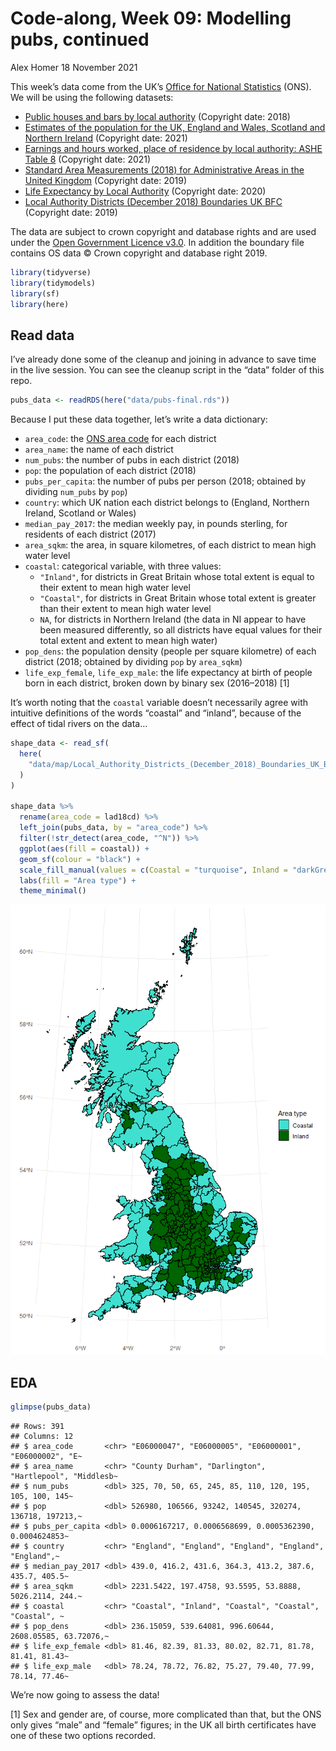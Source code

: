 Code-along, Week 09: Modelling pubs, continued
================
Alex Homer
18 November 2021

This week’s data come from the UK’s [Office for National
Statistics](https://www.ons.gov.uk/) (ONS). We will be using the
following datasets:

-   [Public houses and bars by local
    authority](https://www.ons.gov.uk/businessindustryandtrade/business/activitysizeandlocation/datasets/publichousesandbarsbylocalauthority)
    (Copyright date: 2018)
-   [Estimates of the population for the UK, England and Wales, Scotland
    and Northern
    Ireland](https://www.ons.gov.uk/peoplepopulationandcommunity/populationandmigration/populationestimates/datasets/populationestimatesforukenglandandwalesscotlandandnorthernireland)
    (Copyright date: 2021)
-   [Earnings and hours worked, place of residence by local authority:
    ASHE Table
    8](https://www.ons.gov.uk/employmentandlabourmarket/peopleinwork/earningsandworkinghours/datasets/placeofresidencebylocalauthorityashetable8)
    (Copyright date: 2021)
-   [Standard Area Measurements (2018) for Administrative Areas in the
    United
    Kingdom](https://geoportal.statistics.gov.uk/datasets/standard-area-measurements-2018-for-administrative-areas-in-the-united-kingdom/about)
    (Copyright date: 2019)
-   [Life Expectancy by Local
    Authority](https://www.ons.gov.uk/datasets/life-expectancy-by-local-authority/editions/time-series/versions/1)
    (Copyright date: 2020)
-   [Local Authority Districts (December 2018) Boundaries UK
    BFC](https://geoportal.statistics.gov.uk/maps/fef73aeaf13c417dadf2fc99abcf8eef/about)
    (Copyright date: 2019)

The data are subject to crown copyright and database rights and are used
under the [Open Government Licence
v3.0](https://www.nationalarchives.gov.uk/doc/open-government-licence/version/3/).
In addition the boundary file contains OS data © Crown copyright and
database right 2019.

``` r
library(tidyverse)
library(tidymodels)
library(sf)
library(here)
```

## Read data

I’ve already done some of the cleanup and joining in advance to save
time in the live session. You can see the cleanup script in the “data”
folder of this repo.

``` r
pubs_data <- readRDS(here("data/pubs-final.rds"))
```

Because I put these data together, let’s write a data dictionary:

-   `area_code`: the [ONS area
    code](https://en.wikipedia.org/wiki/ONS_coding_system) for each
    district
-   `area_name`: the name of each district
-   `num_pubs`: the number of pubs in each district (2018)
-   `pop`: the population of each district (2018)
-   `pubs_per_capita`: the number of pubs per person (2018; obtained by
    dividing `num_pubs` by `pop`)
-   `country`: which UK nation each district belongs to (England,
    Northern Ireland, Scotland or Wales)
-   `median_pay_2017`: the median weekly pay, in pounds sterling, for
    residents of each district (2017)
-   `area_sqkm`: the area, in square kilometres, of each district to
    mean high water level
-   `coastal`: categorical variable, with three values:
    -   `"Inland"`, for districts in Great Britain whose total extent is
        equal to their extent to mean high water level
    -   `"Coastal"`, for districts in Great Britain whose total extent
        is greater than their extent to mean high water level
    -   `NA`, for districts in Northern Ireland (the data in NI appear
        to have been measured differently, so all districts have equal
        values for their total extent and extent to mean high water)
-   `pop_dens`: the population density (people per square kilometre) of
    each district (2018; obtained by dividing `pop` by `area_sqkm`)
-   `life_exp_female`, `life_exp_male`: the life expectancy at birth of
    people born in each district, broken down by binary sex (2016–2018)
    [1]

It’s worth noting that the `coastal` variable doesn’t necessarily agree
with intuitive definitions of the words “coastal” and “inland”, because
of the effect of tidal rivers on the data…

``` r
shape_data <- read_sf(
  here(
    "data/map/Local_Authority_Districts_(December_2018)_Boundaries_UK_BFC.shp"
  )
)

shape_data %>%
  rename(area_code = lad18cd) %>%
  left_join(pubs_data, by = "area_code") %>%
  filter(!str_detect(area_code, "^N")) %>%
  ggplot(aes(fill = coastal)) +
  geom_sf(colour = "black") +
  scale_fill_manual(values = c(Coastal = "turquoise", Inland = "darkGreen")) +
  labs(fill = "Area type") +
  theme_minimal()
```

![](pubs_files/figure-gfm/map-1.png)<!-- -->

## EDA

``` r
glimpse(pubs_data)
```

    ## Rows: 391
    ## Columns: 12
    ## $ area_code       <chr> "E06000047", "E06000005", "E06000001", "E06000002", "E~
    ## $ area_name       <chr> "County Durham", "Darlington", "Hartlepool", "Middlesb~
    ## $ num_pubs        <dbl> 325, 70, 50, 65, 245, 85, 110, 120, 195, 105, 100, 145~
    ## $ pop             <dbl> 526980, 106566, 93242, 140545, 320274, 136718, 197213,~
    ## $ pubs_per_capita <dbl> 0.0006167217, 0.0006568699, 0.0005362390, 0.0004624853~
    ## $ country         <chr> "England", "England", "England", "England", "England",~
    ## $ median_pay_2017 <dbl> 439.0, 416.2, 431.6, 364.3, 413.2, 387.6, 435.7, 405.5~
    ## $ area_sqkm       <dbl> 2231.5422, 197.4758, 93.5595, 53.8888, 5026.2114, 244.~
    ## $ coastal         <chr> "Coastal", "Inland", "Coastal", "Coastal", "Coastal", ~
    ## $ pop_dens        <dbl> 236.15059, 539.64081, 996.60644, 2608.05585, 63.72076,~
    ## $ life_exp_female <dbl> 81.46, 82.39, 81.33, 80.02, 82.71, 81.78, 81.41, 81.43~
    ## $ life_exp_male   <dbl> 78.24, 78.72, 76.82, 75.27, 79.40, 77.99, 78.14, 77.46~

We’re now going to assess the data!

[1] Sex and gender are, of course, more complicated than that, but the
ONS only gives “male” and “female” figures; in the UK all birth
certificates have one of these two options recorded.

